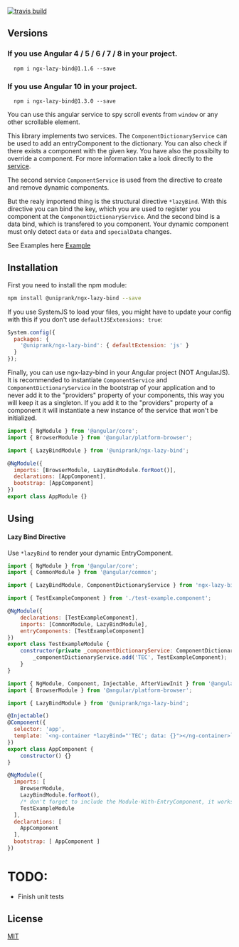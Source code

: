 [![travis build](https://img.shields.io/travis/uniprank/ngx-lazy-bind?label=Travis%3Abuild&style=flat-square)](https://travis-ci.org/uniprank/ngx-lazy-bind)

## Versions

### If you use **Angular 4 / 5 / 6 / 7 / 8** in your project.

```
  npm i ngx-lazy-bind@1.1.6 --save
```

### If you use **Angular 10** in your project.

```
  npm i ngx-lazy-bind@1.3.0 --save
```

You can use this angular service to spy scroll events from `window` or any other scrollable element.

This library implements two services. The `ComponentDictionaryService` can be used to add an entryComponent to the dictionary. You can also check if there exists a component with the given key. You have also the possibilty to override a component. For more information take a look directly to the [service]().

The second service `ComponentService` is used from the directive to create and remove dynamic components.

But the realy importend thing is the structural directive `*lazyBind`. With this directive you can bind the key, which you are used to register you component at the `ComponentDictionaryService`. And the second bind is a data bind, which is transfered to you component. Your dynamic component must only detect `data` or `data` and `specialData` changes.

See Examples here [Example](https://uniprank.github.io/ngx-lazy-bind/test-cases)

## Installation

First you need to install the npm module:

```sh
npm install @uniprank/ngx-lazy-bind --save
```

If you use SystemJS to load your files, you might have to update your config with this if you don't use `defaultJSExtensions: true`:

```js
System.config({
  packages: {
    '@uniprank/ngx-lazy-bind': { defaultExtension: 'js' }
  }
});
```

Finally, you can use ngx-lazy-bind in your Angular project (NOT AngularJS).
It is recommended to instantiate `ComponentService` and `ComponentDictionaryService` in the bootstrap of your application and to never add it to the "providers" property of your components, this way you will keep it as a singleton.
If you add it to the "providers" property of a component it will instantiate a new instance of the service that won't be initialized.

```js
import { NgModule } from '@angular/core';
import { BrowserModule } from '@angular/platform-browser';

import { LazyBindModule } from '@uniprank/ngx-lazy-bind';

@NgModule({
  imports: [BrowserModule, LazyBindModule.forRoot()],
  declarations: [AppComponent],
  bootstrap: [AppComponent]
})
export class AppModule {}
```

## Using

#### Lazy Bind Directive

Use `*lazyBind` to render your dynamic EntryComponent.

```js
import { NgModule } from '@angular/core';
import { CommonModule } from '@angular/common';

import { LazyBindModule, ComponentDictionaryService } from 'ngx-lazy-bind';

import { TestExampleComponent } from './test-example.component';

@NgModule({
    declarations: [TestExampleComponent],
    imports: [CommonModule, LazyBindModule],
    entryComponents: [TestExampleComponent]
})
export class TestExampleModule {
    constructor(private _componentDictionaryService: ComponentDictionaryService) {
        _componentDictionaryService.add('TEC', TestExampleComponent);
    }
}
```

```js
import { NgModule, Component, Injectable, AfterViewInit } from '@angular/core';
import { BrowserModule } from '@angular/platform-browser';

import { LazyBindModule } from '@uniprank/ngx-lazy-bind';

@Injectable()
@Component({
  selector: 'app',
  template: `<ng-container *lazyBind="'TEC'; data: {}"></ng-container>`
})
export class AppComponent {
	constructor() {}
}

@NgModule({
  imports: [
    BrowserModule,
    LazyBindModule.forRoot(),
    /* don't forget to include the Module-With-EntryComponent, it works also with lazy load modules */
    TestExampleModule
  ],
  declarations: [
  	AppComponent
  ],
  bootstrap: [ AppComponent ]
})
```

# TODO:

- Finish unit tests

## License

[MIT](LICENSE)
